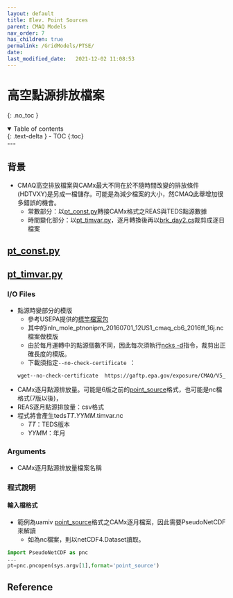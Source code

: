 ```yaml
---
layout: default
title: Elev. Point Sources
parent: CMAQ Models
nav_order: 7
has_children: true
permalink: /GridModels/PTSE/
date:               
last_modified_date:   2021-12-02 11:08:53
---
```


# 高空點源排放檔案
{: .no_toc }

<details open markdown="block">
  <summary>
    Table of contents
  </summary>
  {: .text-delta }
- TOC
{:toc}
</details>
---

## 背景
- CMAQ高空排放檔案與CAMx最大不同在於不隨時間改變的排放條件(HDTVXY)是另成一檔儲存。可能是為減少檔案的大小，然CMAQ此舉增加很多錯誤的機會。
  - 常數部分：以[pt_const.py](https://github.com/sinotec2/cmaq_relatives/blob/master/ptse/pt_const.py)轉接CAMx格式之REAS與TEDS點源數據
  - 時間變化部分：以[pt_timvar.py]()，逐月轉換後再以[brk_day2.cs](https://sinotec2.github.io/Focus-on-Air-Quality/utilities/netCDF/brk_day/)裁剪成逐日檔案

## [pt_const.py](https://github.com/sinotec2/cmaq_relatives/blob/master/ptse/pt_const.py)

## [pt_timvar.py](https://github.com/sinotec2/cmaq_relatives/blob/master/ptse/pt_timvar.py)
### I/O Files
- 點源時變部分的模版
  - 參考USEPA提供的[標竿檔案包](https://gaftp.epa.gov/exposure/CMAQ/V5_3_2/Benchmark/CMAQv5.3.2_Benchmark_2Day_Input.tar.gz.list)
  - 其中的inln_mole_ptnonipm_20160701_12US1_cmaq_cb6_2016ff_16j.nc檔案做模版
  - 由於每月運轉中的點源個數不同，因此每次須執行[ncks -d](https://sinotec2.github.io/Focus-on-Air-Quality/utilities/netCDF/ncks/#維度剪裁)指令，裁剪出正確長度的模版。
  - 下載須指定`--no-check-certificate `：
  ```bash
  wget--no-check-certificate  https://gaftp.epa.gov/exposure/CMAQ/V5_3_2/Benchmark/CMAQv5.3.2_Benchmark_2Day_Input.tar.gz
  ```  
- CAMx逐月點源排放量。可能是6版之前的[point_source]()格式，也可能是nc檔格式(7版以後)，
- REAS逐月點源排放量：csv格式
- 程式將會產生teds*TT*.*YYMM*.timvar.nc
  - *TT*：TEDS版本
  - *YYMM*：年月

### Arguments
- CAMx逐月點源排放量檔案名稱

### 程式說明
#### 輸入檔格式
- 範例為uamiv [point_source]()格式之CAMx逐月檔案，因此需要PseudoNetCDF來解讀
  - 如為nc檔案，則以netCDF4.Dataset讀取。
```python
import PseudoNetCDF as pnc
...
pt=pnc.pncopen(sys.argv[1],format='point_source')
```


## Reference


